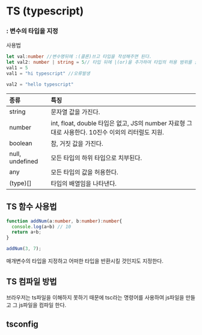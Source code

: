 # TS (typescript)
### : 변수의 타입을 지정  
사용법
``` ts
let val:number //변수명뒤에 :(콜론)쓰고 타입을 작성해주면 된다.
let val2: number | string = 5// 타입 뒤에 |(or)을 추가하여 타입의 허용 범위를 늘릴 수 있다.
val1 = 5
val1 = "hi typescript" //오류발생

val2 = "hello typescript"
```
| 종류 | 특징 | 
| :-- | :-- |
| string | 문자열 값을 가진다. |
| number | int, float, double 타입은 없고, JS의 number 자료형 그대로 사용한다. 10진수 이외의 리터럴도 지원. |
| boolean | 참, 거짓 값을 가진다. |
| null, undefined | 모든 타입의 하위 타입으로 치부된다. | 
| any | 모든 타입의 값을 허용한다. |
| (type)[] | 타입의 배열임을 나타낸다. |
## TS 함수 사용법
``` ts
function addNum(a:number, b:number):number{
  console.log(a+b) // 10
  return a+b;
}

addNum(3, 7);
```
매개변수의 타입을 지정하고 어떠한 타입을 반환시킬 것인지도 지정한다.

## TS 컴파일 방법
브라우저는 ts파일을 이해하지 못하기 때문에 tsc라는 명령어를 사용하여 js파일을 만들고 그 js파일을 컴파일 한다.

## tsconfig